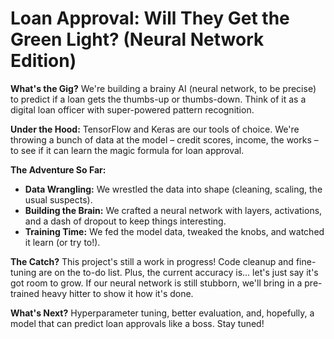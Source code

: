 # Loan Approval: Will They Get the Green Light? (Neural Network Edition)

**What's the Gig?** We're building a brainy AI (neural network, to be precise) to predict if a loan gets the thumbs-up or thumbs-down. Think of it as a digital loan officer with super-powered pattern recognition.

**Under the Hood:** TensorFlow and Keras are our tools of choice. We're throwing a bunch of data at the model – credit scores, income, the works – to see if it can learn the magic formula for loan approval.

**The Adventure So Far:**

* **Data Wrangling:** We wrestled the data into shape (cleaning, scaling, the usual suspects).
* **Building the Brain:** We crafted a neural network with layers, activations, and a dash of dropout to keep things interesting.
* **Training Time:** We fed the model data, tweaked the knobs, and watched it learn (or try to!).

**The Catch?** This project's still a work in progress! Code cleanup and fine-tuning are on the to-do list. Plus, the current accuracy is... let's just say it's got room to grow. If our neural network is still stubborn, we'll bring in a pre-trained heavy hitter to show it how it's done.

**What's Next?** Hyperparameter tuning, better evaluation, and, hopefully, a model that can predict loan approvals like a boss. Stay tuned!
